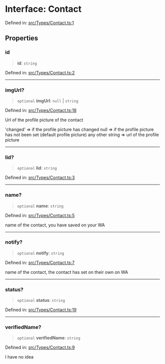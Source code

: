 # Interface: Contact

Defined in: [src/Types/Contact.ts:1](https://github.com/Fokusdotid/Baileys/blob/d7495b24bcd136e35724329fba661cfcc0bc8eed/src/Types/Contact.ts#L1)

## Properties

### id

> **id**: `string`

Defined in: [src/Types/Contact.ts:2](https://github.com/Fokusdotid/Baileys/blob/d7495b24bcd136e35724329fba661cfcc0bc8eed/src/Types/Contact.ts#L2)

***

### imgUrl?

> `optional` **imgUrl**: `null` \| `string`

Defined in: [src/Types/Contact.ts:18](https://github.com/Fokusdotid/Baileys/blob/d7495b24bcd136e35724329fba661cfcc0bc8eed/src/Types/Contact.ts#L18)

Url of the profile picture of the contact

'changed' => if the profile picture has changed
null => if the profile picture has not been set (default profile picture)
any other string => url of the profile picture

***

### lid?

> `optional` **lid**: `string`

Defined in: [src/Types/Contact.ts:3](https://github.com/Fokusdotid/Baileys/blob/d7495b24bcd136e35724329fba661cfcc0bc8eed/src/Types/Contact.ts#L3)

***

### name?

> `optional` **name**: `string`

Defined in: [src/Types/Contact.ts:5](https://github.com/Fokusdotid/Baileys/blob/d7495b24bcd136e35724329fba661cfcc0bc8eed/src/Types/Contact.ts#L5)

name of the contact, you have saved on your WA

***

### notify?

> `optional` **notify**: `string`

Defined in: [src/Types/Contact.ts:7](https://github.com/Fokusdotid/Baileys/blob/d7495b24bcd136e35724329fba661cfcc0bc8eed/src/Types/Contact.ts#L7)

name of the contact, the contact has set on their own on WA

***

### status?

> `optional` **status**: `string`

Defined in: [src/Types/Contact.ts:19](https://github.com/Fokusdotid/Baileys/blob/d7495b24bcd136e35724329fba661cfcc0bc8eed/src/Types/Contact.ts#L19)

***

### verifiedName?

> `optional` **verifiedName**: `string`

Defined in: [src/Types/Contact.ts:9](https://github.com/Fokusdotid/Baileys/blob/d7495b24bcd136e35724329fba661cfcc0bc8eed/src/Types/Contact.ts#L9)

I have no idea
